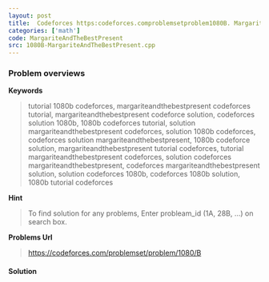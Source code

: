 ```yaml
---
layout: post
title:  Codeforces https:codeforces.comproblemsetproblem1080B. Margarite and the best present solution
categories: ['math']
code: MargariteAndTheBestPresent
src: 1080B-MargariteAndTheBestPresent.cpp
---
```

### **Problem overviews**

**Keywords**
> tutorial 1080b codeforces, margariteandthebestpresent codeforces tutorial, margariteandthebestpresent codeforce solution, codeforces solution 1080b, 1080b codeforces tutorial, solution margariteandthebestpresent codeforces, solution 1080b codeforces, codeforces solution margariteandthebestpresent, 1080b codeforce solution, margariteandthebestpresent tutorial codeforces, tutorial margariteandthebestpresent codeforces, solution codeforces margariteandthebestpresent, codeforces margariteandthebestpresent solution, solution codeforces 1080b, codeforces 1080b solution, 1080b tutorial codeforces

**Hint**
> To find solution for any problems, Enter probleam_id (1A, 28B, ...) on search box. 

**Problems Url**
> https://codeforces.com/problemset/problem/1080/B

#### **Solution**



